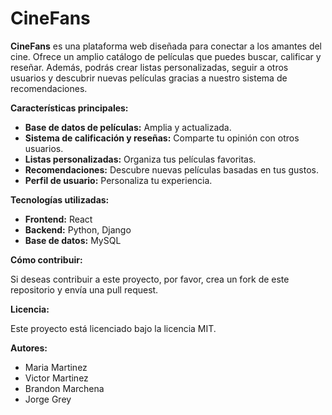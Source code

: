 # CineFans

**CineFans** es una plataforma web diseñada para conectar a los amantes del cine. Ofrece un amplio catálogo de películas que puedes buscar, calificar y reseñar. Además, podrás crear listas personalizadas, seguir a otros usuarios y descubrir nuevas películas gracias a nuestro sistema de recomendaciones.

**Características principales:**

* **Base de datos de películas:** Amplia y actualizada.
* **Sistema de calificación y reseñas:** Comparte tu opinión con otros usuarios.
* **Listas personalizadas:** Organiza tus películas favoritas.
* **Recomendaciones:** Descubre nuevas películas basadas en tus gustos.
* **Perfil de usuario:** Personaliza tu experiencia.

**Tecnologías utilizadas:**

* **Frontend:** React
* **Backend:** Python, Django
* **Base de datos:** MySQL

**Cómo contribuir:**

Si deseas contribuir a este proyecto, por favor, crea un fork de este repositorio y envía una pull request.

**Licencia:**

Este proyecto está licenciado bajo la licencia MIT.

**Autores:**

* Maria Martinez
* Victor Martinez
* Brandon Marchena
* Jorge Grey